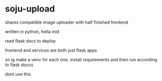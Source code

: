 # soju-upload
sharex compatible image uploader with half finished frontend

written in python, hella mid

read flask docs to deploy

frontend and services are both just flask apps

so ig make a venv for each one, install requirements and then run according to flask doccs

dont use this
